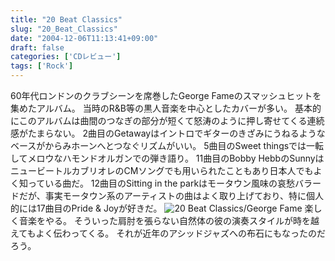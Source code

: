 ```yaml
---
title: "20 Beat Classics"
slug: "20_Beat_Classics"
date: "2004-12-06T11:13:41+09:00"
draft: false
categories: ['CDレビュー']
tags: ['Rock']
---
```


60年代ロンドンのクラブシーンを席巻したGeorge Fameのスマッシュヒットを集めたアルバム。 当時のR&B等の黒人音楽を中心としたカバーが多い。 基本的にこのアルバムは曲間のつなぎの部分が短くて怒涛のように押し寄せてくる連続感がたまらない。 2曲目のGetawayはイントロでギターのきざみにうねるようなベースがからみホーンへとつなぐリズムがいい。 5曲目のSweet thingsでは一転してメロウなハモンドオルガンでの弾き語り。 11曲目のBobby HebbのSunnyはニュービートルカブリオレのCMソングでも用いられたこともあり日本人でもよく知っている曲だ。 12曲目のSitting in the parkはモータウン風味の哀愁バラードだが、事実モータウン系のアーティストの曲はよく取り上げており、特に個人的には17曲目のPride & Joyが好きだ。 ![20 Beat Classics/George Fame](/wp-content/archives/20041206.jpg) 楽しく音楽をやる。 そういった肩肘を張らない自然体の彼の演奏スタイルが時を越えてもよく伝わってくる。 それが近年のアシッドジャズへの布石にもなったのだろう。